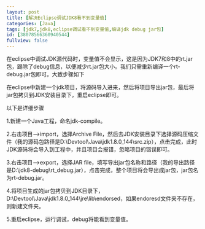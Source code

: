 ```yaml
---
layout: post
title: [解决Eclipse调试JDK8看不到变量值]
categories: [Java]
tags: [jdk7,jdk8,eclipse调试看不到变量值,编译jdk debug jar包]
id: [38078566360940544]
fullview: false
---
```

在eclipse中调试JDK源代码时，变量值不会显示，这是因为JDK7和8中的rt.jar包，踢除了debug信息，以便减少rt.jar包大小。我们只需重新编译一个rt-debug.jar包即可。大致步骤如下

在eclipse中新建一个jdk项目，将源码导入进来，然后将项目导出jar包，最后将jar包拷贝到JDK安装目录下，重启eclipse即可。

以下是详细步骤

1.新建一个Java工程，命名jdk-compile。

2.右击项目—>import，选择Archive File，然后去JDK安装目录下选择源码压缩文件（我的源码包路径是D:\Devtool\Java\jdk1.8.0_144\src.zip），点击完成，此时JDK源码将会导入到工程中，并且项目会报错，忽略项目的错误即可。

3.右击项目—>export，选择JAR file，填写导出jar包名称和路径（我的导出路径是D:\jdk8-debug\rt_debug.jar），点击完成，整个项目将会导出成jar包，jar包名为rt-debug.jar。

4.将项目生成的jar包拷贝到JDK目录下，D:\Devtool\Java\jdk1.8.0_144\jre\lib\endorsed，如果endoresd文件夹不存在，则新建文件夹。

5.重启eclipse，运行调试，debug将能看到变量值。
